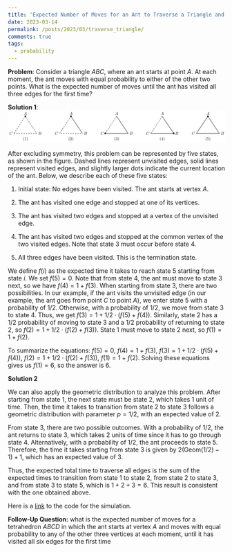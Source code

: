 ```yaml
---
title: 'Expected Number of Moves for an Ant to Traverse a Triangle and Tetrahedron'
date: 2023-03-14
permalink: /posts/2023/03/traverse_triangle/
comments: true
tags:
  - probability
---
```


**Problem**: Consider a triangle $ABC$, where an ant starts at point $A$. At each moment, the ant moves with equal probability to either of the other two points. What is the expected number of moves until the ant has visited all three edges for the first time? 

**Solution 1**: ![Illustration of the five states](/images/5triangles.svg)

After excluding symmetry, this problem can be represented by five states, as shown in the figure. Dashed lines represent unvisited edges, solid lines represent visited edges, and slightly larger dots indicate the current location of the ant. Below, we describe each of these five states:

1. Initial state: No edges have been visited. The ant starts at vertex $A$.

2. The ant has visited one edge and stopped at one of its vertices.

3. The ant has visited two edges and stopped at a vertex of the unvisited edge.

4. The ant has visited two edges and stopped at the common vertex of the two visited edges. Note that state 3 must occur before state 4.

5. All three edges have been visited. This is the termination state.

We define $f(i)$ as the expected time it takes to reach state 5 starting from state $i$. We set $f(5)=0$. Note that from state 4, the ant must move to state 3 next, so we have $f(4)=1+f(3)$. When starting from state 3, there are two possibilities. In our example, if the ant visits the unvisited edge (in our example, the ant goes from point $C$ to point $A$), we enter state 5 with a probability of $1/2$. Otherwise, with a probability of $1/2$, we move from state 3 to state 4. Thus, we get $f(3)=1+1/2\cdot (f(5)+f(4))$. Similarly, state 2 has a $1/2$ probability of moving to state 3 and a 1/2 probability of returning to state 2, so $f(2)=1+1/2\cdot (f(2)+f(3))$. State 1 must move to state 2 next, so $f(1)=1+f(2)$.

To summarize the equations: $f(5)=0$, $f(4)=1+f(3)$, $f(3)=1+1/2\cdot (f(5)+f(4))$, $f(2)=1+1/2\cdot (f(2)+f(3))$, $f(1)=1+f(2)$. Solving these equations gives us $f(1)=6$, so the answer is 6.

**Solution 2**

We can also apply the geometric distribution to analyze this problem. After starting from state 1, the next state must be state 2, which takes 1 unit of time. Then, the time it takes to transition from state 2 to state 3 follows a geometric distribution with parameter $p=1/2$, with an expected value of 2.

From state 3, there are two possible outcomes. With a probability of $1/2$, the ant returns to state 3, which takes 2 units of time since it has to go through state 4. Alternatively, with a probability of 1/2, the ant proceeds to state 5. Therefore, the time it takes starting from state 3 is given by $2(\mathrm{Geom}(1/2)-1)+1$, which has an expected value of 3.

Thus, the expected total time to traverse all edges is the sum of the expected times to transition from state 1 to state 2, from state 2 to state 3, and from state 3 to state 5, which is $1+2+3=6$. This result is consistent with the one obtained above.

Here is a [link](https://gist.github.com/lchen91/7cb8adad9ede50aa41150bb73a7c31fd) to the code for the simulation.

**Follow-Up Question:** what is the expected number of moves for a tetrahedron $ABCD$ in which the ant starts at vertex $A$ and moves with equal probability to any of the other three vertices at each moment, until it has visited all six edges for the first time